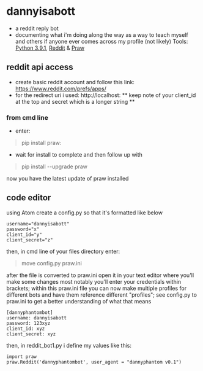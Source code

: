 # dannyisabott
- a reddit reply bot
- documenting what i'm doing along the way as a way to teach myself and others if anyone ever comes across my profile (not likely)
Tools: [Python 3.9.1](https://www.python.org/downloads/), [Reddit](reddit.com) & [Praw](https://praw.readthedocs.io/en/latest/getting_started/installation.html)

## reddit api access
- create basic reddit account and follow this link: https://www.reddit.com/prefs/apps/
- for the redirect uri i used: http://localhost: ** keep note of your client_id at the top and secret which is a longer string **

### from cmd line
- enter:
> pip install praw:
- wait for install to complete and then follow up with
> pip install --upgrade praw 

now you have the latest update of praw installed

## code editor 
using Atom
create a config.py so that it's formatted like below
```
username="dannyisabott"
password="x"
client_id="y"
client_secret="z"
```
then, in cmd line of your files directory enter:
> move config.py praw.ini

after the file is converted to praw.ini open it in your text editor where you'll make some changes
most notably you'll enter your credentials within brackets; within this praw.ini file you can now make multiple profiles for different bots and have them reference different "profiles"; see config.py to praw.ini to get a better understanding of what that means
```
[dannyphantombot]
username: dannyisabott
password: 123xyz
client_id: xyz
client_secret: xyz
```

then, in reddit_bot1.py i define my values like this:
```
import praw
praw.Reddit('dannyphantombot', user_agent = "dannyphantom v0.1")
```


